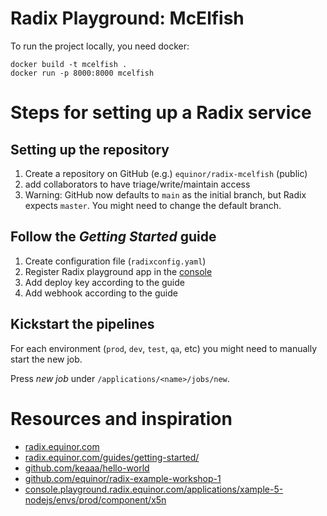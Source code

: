 # Radix Playground: McElfish

To run the project locally, you need docker:

```
docker build -t mcelfish .
docker run -p 8000:8000 mcelfish
```


# Steps for setting up a Radix service


## Setting up the repository

1. Create a repository on GitHub (e.g.) `equinor/radix-mcelfish` (public)
1. add collaborators to have triage/write/maintain access
1. Warning: GitHub now defaults to `main` as the initial branch, but
   Radix expects `master`.  You might need to change the default branch.


## Follow the _Getting Started_ guide

1. Create configuration file (`radixconfig.yaml`)
1. Register Radix playground app in the [console](https://console.playground.radix.equinor.com/applications)
1. Add deploy key according to the guide
1. Add webhook according to the guide

## Kickstart the pipelines

For each environment (`prod`, `dev`, `test`, `qa`, etc) you might need
to manually start the new job.

Press _new job_ under `/applications/<name>/jobs/new`.


# Resources and inspiration

- [radix.equinor.com](https://www.radix.equinor.com)
- [radix.equinor.com/guides/getting-started/](https://www.radix.equinor.com/guides/getting-started/)
- [github.com/keaaa/hello-world](https://github.com/keaaa/hello-world)
- [github.com/equinor/radix-example-workshop-1](https://github.com/equinor/radix-example-workshop-1)
- [console.playground.radix.equinor.com/applications/xample-5-nodejs/envs/prod/component/x5n](https://console.playground.radix.equinor.com/applications/xample-5-nodejs/envs/prod/component/x5n)
